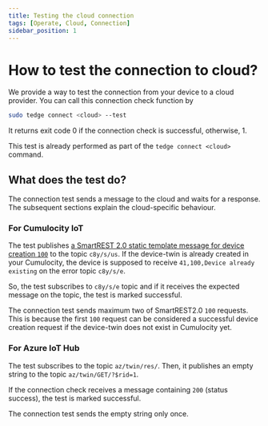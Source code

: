 ```yaml
---
title: Testing the cloud connection
tags: [Operate, Cloud, Connection]
sidebar_position: 1
---
```


# How to test the connection to cloud?

We provide a way to test the connection from your device to a cloud provider.
You can call this connection check function by

```sh
sudo tedge connect <cloud> --test
```

It returns exit code 0 if the connection check is successful, otherwise, 1.

This test is already performed as part of the `tedge connect <cloud>` command.

## What does the test do?

The connection test sends a message to the cloud and waits for a response.
The subsequent sections explain the cloud-specific behaviour.

### For Cumulocity IoT

The test publishes [a SmartREST 2.0 static template message for device creation `100`](https://cumulocity.com/guides/device-sdk/mqtt/#a-nameinventory-templatesinventory-templates-1xxa) to the topic `c8y/s/us`.
If the device-twin is already created in your Cumulocity,
the device is supposed to receive `41,100,Device already existing` on the error topic `c8y/s/e`.

So, the test subscribes to `c8y/s/e` topic and if it receives the expected message on the topic, the test is marked successful.

The connection test sends maximum two of SmartREST2.0 `100` requests.
This is because the first `100` request can be considered a successful device creation request if the device-twin does not exist in Cumulocity yet.

### For Azure IoT Hub

The test subscribes to the topic `az/twin/res/`.
Then, it publishes an empty string to the topic `az/twin/GET/?$rid=1`. 

If the connection check receives a message containing `200` (status success), the test is marked successful.

The connection test sends the empty string only once.



